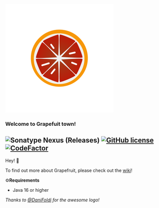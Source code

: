 ![Grapefruit logo](https://github.com/HgeX/grapefruit/blob/v2/grapefruit.svg)

### Welcome to Grapefuit town!
![Sonatype Nexus (Releases)](https://img.shields.io/nexus/r/grapefruit/grapefruit?nexusVersion=3&server=https%3A%2F%2Frepo.danifoldi.com)
[![GitHub license](https://img.shields.io/github/license/HgeX/grapefruit)](https://github.com/HgeX/grapefruit/blob/main/LICENSE)
[![CodeFactor](https://www.codefactor.io/repository/github/adamtomi/grapefruit/badge)](https://www.codefactor.io/repository/github/adamtomi/grapefruit)
---

Hey! 👋

To find out more about Grapefruit, please check out the [wiki](https://github.com/HgeX/grapefruit/wiki)!

⚙️**Requirements**
- Java 16 or higher

*Thanks to [@DaniFoldi](https://github.com/DaniFoldi) for the awesome logo!*
